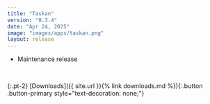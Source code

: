 ```yaml
---
title: "Taskan"
version: "0.3.4"
date: "Apr 24, 2025"
image: "images/apps/taskan.png"
layout: release
---
```


- Maintenance release

<br />

{:.pt-2}
[Downloads]({{ site.url }}{% link downloads.md %}){:.button .button-primary style="text-decoration: none;"}
